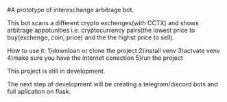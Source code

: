 #A prototype of interexchange arbitrage bot.

This bot scans a different crypto exchenges(with CCTX) and shows arbitrage appotunities i.e. cryptocurrency pairs(the lowest price to buy(exchenge, coin, price) and the the highst price to sell).

How to use it:
1)downloan or clone the project
2)install venv
3)actvate venv
4)make sure you have the internet conection
5)run the project

This project is still in development.

The next step of development will be creating a telegram/discord bots and full aplication on flask.

